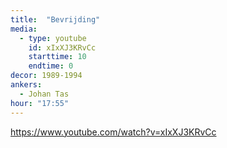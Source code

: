 ```yaml
---
title:  "Bevrijding"
media:
  - type: youtube
    id: xIxXJ3KRvCc
    starttime: 10
    endtime: 0
decor: 1989-1994
ankers:
  - Johan Tas
hour: "17:55"
---
```


https://www.youtube.com/watch?v=xIxXJ3KRvCc
